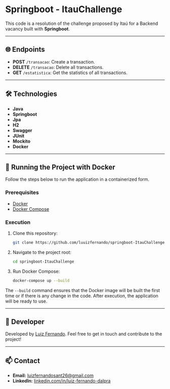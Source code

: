 # Springboot - ItauChallenge

This code is a resolution of the challenge proposed by Itaú for a Backend vacancy built with **Springboot**.

---

## 🌐 Endpoints
- **POST** `/transacao`: Create a transaction.
- **DELETE** `/transacao`: Delete all transactions.
- **GET** `/estatistica`: Get the statistics of all transactions.

---

## 🛠️ Technologies
- **Java**
- **Springboot**
- **Jpa**
- **H2**
- **Swagger**
- **JUnit**
- **Mockito**
- **Docker**

---

## 🚀 Running the Project with Docker

Follow the steps below to run the application in a containerized form.

### Prerequisites
- [Docker](https://www.docker.com/get-started)
- [Docker Compose](https://docs.docker.com/compose/install/)

### Execution

1. Clone this repository:
   ```bash
   git clone https://github.com/luuizfernando/springboot-ItauChallenge.git
   ```
2. Navigate to the project root:
   ```bash
   cd springboot-ItauChallenge
   ```
3. Run Docker Compose:
   ```bash
   docker-compose up --build
   ```
The `--build` command ensures that the Docker image will be built the first time or if there is any change in the code. After execution, the application will be ready to use.

---

## 👤 Developer

Developed by [Luiz Fernando](https://www.linkedin.com/in/luizfernando-dalpra/). Feel free to get in touch and contribute to the project!

---

## 📫 Contact

- **Email:** [luizfernandosant26@gmail.com](mailto:luizfernandosant26@gmail.com)
- **LinkedIn:** [linkedin.com/in/luiz-fernando-dalpra](https://linkedin.com/in/luiz-fernando-dalpra)